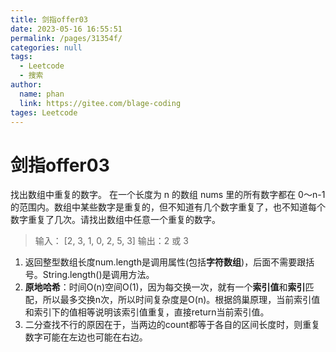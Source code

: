 ```yaml
---
title: 剑指offer03
date: 2023-05-16 16:55:51
permalink: /pages/31354f/
categories: null
tags: 
  - Leetcode
  - 搜索
author: 
  name: phan
  link: https://gitee.com/blage-coding
tages: Leetcode
---
```

# 剑指offer03
找出数组中重复的数字。
在一个长度为 n 的数组 nums 里的所有数字都在 0～n-1 的范围内。数组中某些数字是重复的，但不知道有几个数字重复了，也不知道每个数字重复了几次。请找出数组中任意一个重复的数字。

>输入：
>[2, 3, 1, 0, 2, 5, 3]
>输出：2 或 3
1. 返回整型数组长度num.length是调用属性(包括**字符数组**)，后面不需要跟括号。String.length()是调用方法。
2. **原地哈希**：时间O(n)空间O(1)，因为每交换一次，就有一个**索引值**和**索引**匹配，所以最多交换n次，所以时间复杂度是O(n)。根据鸽巢原理，当前索引值和索引下的值相等说明该索引值重复，直接return当前索引值。
3. 二分查找不行的原因在于，当两边的count都等于各自的区间长度时，则重复数字可能在左边也可能在右边。